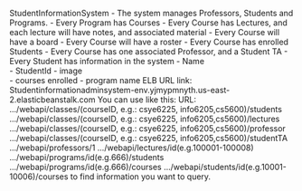 StudentInformationSystem 
     - The system manages Professors, Students and Programs.
     - Every Program has Courses
     - Every Course has Lectures, and each lecture will have notes, and associated material
     - Every Course will have a board
     - Every Course will have a roster 
     - Every Course has enrolled Students
     - Every Course has one associated Professor, and a Student TA
     - Every Student has information in the system 
          - Name        
          - StudentId
          - image     
          - courses enrolled
          - program name
ELB URL link: Studentinformationadminsystem-env.yjmypmnyth.us-east-2.elasticbeanstalk.com
You can use like this:
URL: 
.../webapi/classes/(courseID, e.g.: csye6225, info6205,cs5600)/students
.../webapi/classes/(courseID, e.g.: csye6225, info6205,cs5600)/lectures
.../webapi/classes/(courseID, e.g.: csye6225, info6205,cs5600)/professor
.../webapi/classes/(courseID, e.g.: csye6225, info6205,cs5600)/studentTA
.../webapi/professors/1
.../webapi/lectures/id(e.g.100001-100008)
.../webapi/programs/id(e.g.666)/students
.../webapi/programs/id(e.g.666)/courses
.../webapi/students/id(e.g.10001-10006)/courses
to find information you want to query.
